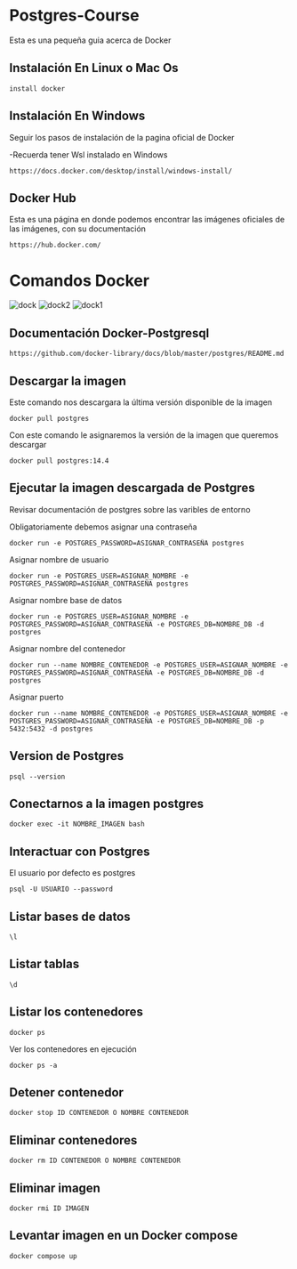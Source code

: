 # Postgres-Course

Esta es una pequeña guia acerca de Docker

## Instalación En Linux o Mac Os

```
install docker
```

## Instalación En Windows

Seguir los pasos de instalación de la pagina oficial de Docker

-Recuerda tener Wsl instalado en Windows

```
https://docs.docker.com/desktop/install/windows-install/
```

## Docker Hub

Esta es una página en donde podemos encontrar las imágenes oficiales de las imágenes, con su documentación

```
https://hub.docker.com/
```

# Comandos Docker

![dock](https://user-images.githubusercontent.com/60405554/180707902-256752d1-b4d5-44c0-b4df-4cb0e3684f8a.png)
![dock2](https://user-images.githubusercontent.com/60405554/180707895-58b79d4d-25e4-4b52-8f90-1cef5a9e6bfe.png)
![dock1](https://user-images.githubusercontent.com/60405554/180707903-6528a74f-8d5d-4e3c-8519-b56ac76e5861.png)

## Documentación Docker-Postgresql

```
https://github.com/docker-library/docs/blob/master/postgres/README.md
```

## Descargar la imagen

Este comando nos descargara la última versión disponible de la imagen

```
docker pull postgres
```

Con este comando le asignaremos la versión de la imagen que queremos descargar

```
docker pull postgres:14.4
```

## Ejecutar la imagen descargada de Postgres

Revisar documentación de postgres sobre las varibles de entorno

Obligatoriamente debemos asignar una contraseña

```
docker run -e POSTGRES_PASSWORD=ASIGNAR_CONTRASEÑA postgres
```

Asignar nombre de usuario

```
docker run -e POSTGRES_USER=ASIGNAR_NOMBRE -e POSTGRES_PASSWORD=ASIGNAR_CONTRASEÑA postgres
```

Asignar nombre base de datos

```
docker run -e POSTGRES_USER=ASIGNAR_NOMBRE -e POSTGRES_PASSWORD=ASIGNAR_CONTRASEÑA -e POSTGRES_DB=NOMBRE_DB -d postgres
```

Asignar nombre del contenedor

```
docker run --name NOMBRE_CONTENEDOR -e POSTGRES_USER=ASIGNAR_NOMBRE -e POSTGRES_PASSWORD=ASIGNAR_CONTRASEÑA -e POSTGRES_DB=NOMBRE_DB -d postgres
```

Asignar puerto

```
docker run --name NOMBRE_CONTENEDOR -e POSTGRES_USER=ASIGNAR_NOMBRE -e POSTGRES_PASSWORD=ASIGNAR_CONTRASEÑA -e POSTGRES_DB=NOMBRE_DB -p 5432:5432 -d postgres
```

## Version de Postgres

```
psql --version
```

## Conectarnos a la imagen postgres

```
docker exec -it NOMBRE_IMAGEN bash
```

## Interactuar con Postgres

El usuario por defecto es postgres

```
psql -U USUARIO --password
```

## Listar bases de datos

```
\l
```

## Listar tablas

```
\d
```

## Listar los contenedores

```
docker ps
```

Ver los contenedores en ejecución

```
docker ps -a
```

## Detener contenedor

```
docker stop ID CONTENEDOR O NOMBRE CONTENEDOR
```

## Eliminar contenedores

```
docker rm ID CONTENEDOR O NOMBRE CONTENEDOR
```

## Eliminar imagen

```
docker rmi ID IMAGEN
```

## Levantar imagen en un Docker compose

```
docker compose up
```
